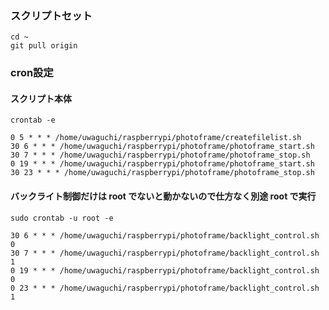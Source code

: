 ### スクリプトセット
```
cd ~
git pull origin
```

### cron設定
#### スクリプト本体
```
crontab -e
```
```
0 5 * * * /home/uwaguchi/raspberrypi/photoframe/createfilelist.sh
30 6 * * * /home/uwaguchi/raspberrypi/photoframe/photoframe_start.sh
30 7 * * * /home/uwaguchi/raspberrypi/photoframe/photoframe_stop.sh
0 19 * * * /home/uwaguchi/raspberrypi/photoframe/photoframe_start.sh
30 23 * * * /home/uwaguchi/raspberrypi/photoframe/photoframe_stop.sh
```
#### バックライト制御だけは root でないと動かないので仕方なく別途 root で実行
```
sudo crontab -u root -e
```
```
30 6 * * * /home/uwaguchi/raspberrypi/photoframe/backlight_control.sh 0
30 7 * * * /home/uwaguchi/raspberrypi/photoframe/backlight_control.sh 1
0 19 * * * /home/uwaguchi/raspberrypi/photoframe/backlight_control.sh 0
0 23 * * * /home/uwaguchi/raspberrypi/photoframe/backlight_control.sh 1
```


